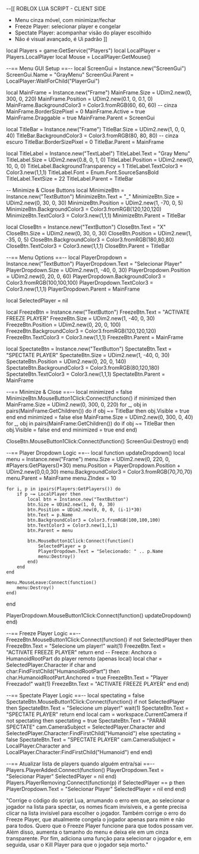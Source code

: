 --[[
  ROBLOX LUA SCRIPT - CLIENT SIDE
  - Menu cinza móvel, com minimizar/fechar
  - Freeze Player: selecionar player e congelar
  - Spectate Player: acompanhar visão do player escolhido
  - Não é visual avançado, é Ui padrão
]]

local Players = game:GetService("Players")
local LocalPlayer = Players.LocalPlayer
local Mouse = LocalPlayer:GetMouse()

--== Menu GUI Setup ==--
local ScreenGui = Instance.new("ScreenGui")
ScreenGui.Name = "GrayMenu"
ScreenGui.Parent = LocalPlayer:WaitForChild("PlayerGui")

local MainFrame = Instance.new("Frame")
MainFrame.Size = UDim2.new(0, 300, 0, 220)
MainFrame.Position = UDim2.new(0.1, 0, 0.1, 0)
MainFrame.BackgroundColor3 = Color3.fromRGB(60, 60, 60) -- cinza
MainFrame.BorderSizePixel = 0
MainFrame.Active = true
MainFrame.Draggable = true
MainFrame.Parent = ScreenGui

local TitleBar = Instance.new("Frame")
TitleBar.Size = UDim2.new(1, 0, 0, 40)
TitleBar.BackgroundColor3 = Color3.fromRGB(80, 80, 80) -- cinza escuro
TitleBar.BorderSizePixel = 0
TitleBar.Parent = MainFrame

local TitleLabel = Instance.new("TextLabel")
TitleLabel.Text = "Gray Menu"
TitleLabel.Size = UDim2.new(0.8, 0, 1, 0)
TitleLabel.Position = UDim2.new(0, 10, 0, 0)
TitleLabel.BackgroundTransparency = 1
TitleLabel.TextColor3 = Color3.new(1,1,1)
TitleLabel.Font = Enum.Font.SourceSansBold
TitleLabel.TextSize = 22
TitleLabel.Parent = TitleBar

-- Minimize & Close Buttons
local MinimizeBtn = Instance.new("TextButton")
MinimizeBtn.Text = "_"
MinimizeBtn.Size = UDim2.new(0, 30, 0, 30)
MinimizeBtn.Position = UDim2.new(1, -70, 0, 5)
MinimizeBtn.BackgroundColor3 = Color3.fromRGB(120,120,120)
MinimizeBtn.TextColor3 = Color3.new(1,1,1)
MinimizeBtn.Parent = TitleBar

local CloseBtn = Instance.new("TextButton")
CloseBtn.Text = "X"
CloseBtn.Size = UDim2.new(0, 30, 0, 30)
CloseBtn.Position = UDim2.new(1, -35, 0, 5)
CloseBtn.BackgroundColor3 = Color3.fromRGB(180,80,80)
CloseBtn.TextColor3 = Color3.new(1,1,1)
CloseBtn.Parent = TitleBar

--== Menu Options ==--
local PlayerDropdown = Instance.new("TextButton")
PlayerDropdown.Text = "Selecionar Player"
PlayerDropdown.Size = UDim2.new(1, -40, 0, 30)
PlayerDropdown.Position = UDim2.new(0, 20, 0, 60)
PlayerDropdown.BackgroundColor3 = Color3.fromRGB(100,100,100)
PlayerDropdown.TextColor3 = Color3.new(1,1,1)
PlayerDropdown.Parent = MainFrame

local SelectedPlayer = nil

local FreezeBtn = Instance.new("TextButton")
FreezeBtn.Text = "ACTIVATE FREEZE PLAYER"
FreezeBtn.Size = UDim2.new(1, -40, 0, 30)
FreezeBtn.Position = UDim2.new(0, 20, 0, 100)
FreezeBtn.BackgroundColor3 = Color3.fromRGB(120,120,120)
FreezeBtn.TextColor3 = Color3.new(1,1,1)
FreezeBtn.Parent = MainFrame

local SpectateBtn = Instance.new("TextButton")
SpectateBtn.Text = "SPECTATE PLAYER"
SpectateBtn.Size = UDim2.new(1, -40, 0, 30)
SpectateBtn.Position = UDim2.new(0, 20, 0, 140)
SpectateBtn.BackgroundColor3 = Color3.fromRGB(80,120,180)
SpectateBtn.TextColor3 = Color3.new(1,1,1)
SpectateBtn.Parent = MainFrame

--== Minimize & Close ==--
local minimized = false
MinimizeBtn.MouseButton1Click:Connect(function()
    if minimized then
        MainFrame.Size = UDim2.new(0, 300, 0, 220)
        for _, obj in pairs(MainFrame:GetChildren()) do
            if obj ~= TitleBar then obj.Visible = true end
        end
        minimized = false
    else
        MainFrame.Size = UDim2.new(0, 300, 0, 40)
        for _, obj in pairs(MainFrame:GetChildren()) do
            if obj ~= TitleBar then obj.Visible = false end
        end
        minimized = true
    end
end)

CloseBtn.MouseButton1Click:Connect(function()
    ScreenGui:Destroy()
end)

--== Player Dropdown Logic ==--
local function updateDropdown()
    local menu = Instance.new("Frame")
    menu.Size = UDim2.new(0, 220, 0, #Players:GetPlayers()*30)
    menu.Position = PlayerDropdown.Position + UDim2.new(0,0,0,30)
    menu.BackgroundColor3 = Color3.fromRGB(70,70,70)
    menu.Parent = MainFrame
    menu.ZIndex = 10

    for i, p in ipairs(Players:GetPlayers()) do
        if p ~= LocalPlayer then
            local btn = Instance.new("TextButton")
            btn.Size = UDim2.new(1, 0, 0, 30)
            btn.Position = UDim2.new(0, 0, 0, (i-1)*30)
            btn.Text = p.Name
            btn.BackgroundColor3 = Color3.fromRGB(100,100,100)
            btn.TextColor3 = Color3.new(1,1,1)
            btn.Parent = menu

            btn.MouseButton1Click:Connect(function()
                SelectedPlayer = p
                PlayerDropdown.Text = "Selecionado: " .. p.Name
                menu:Destroy()
            end)
        end
    end

    menu.MouseLeave:Connect(function()
        menu:Destroy()
    end)
end

PlayerDropdown.MouseButton1Click:Connect(function()
    updateDropdown()
end)

--== Freeze Player Logic ==--
FreezeBtn.MouseButton1Click:Connect(function()
    if not SelectedPlayer then
        FreezeBtn.Text = "Selecione um player!"
        wait(1)
        FreezeBtn.Text = "ACTIVATE FREEZE PLAYER"
        return
    end
    -- Freeze: Anchora o HumanoidRootPart do player remoto (apenas local)
    local char = SelectedPlayer.Character
    if char and char:FindFirstChild("HumanoidRootPart") then
        char.HumanoidRootPart.Anchored = true
        FreezeBtn.Text = "Player Freezado!"
        wait(1)
        FreezeBtn.Text = "ACTIVATE FREEZE PLAYER"
    end
end)

--== Spectate Player Logic ==--
local spectating = false
SpectateBtn.MouseButton1Click:Connect(function()
    if not SelectedPlayer then
        SpectateBtn.Text = "Selecione um player!"
        wait(1)
        SpectateBtn.Text = "SPECTATE PLAYER"
        return
    end
    local cam = workspace.CurrentCamera
    if not spectating then
        spectating = true
        SpectateBtn.Text = "PARAR SPECTATE"
        cam.CameraSubject = SelectedPlayer.Character and SelectedPlayer.Character:FindFirstChild("Humanoid")
    else
        spectating = false
        SpectateBtn.Text = "SPECTATE PLAYER"
        cam.CameraSubject = LocalPlayer.Character and LocalPlayer.Character:FindFirstChild("Humanoid")
    end
end)

--== Atualizar lista de players quando alguém entra/sai ==--
Players.PlayerAdded:Connect(function()
    PlayerDropdown.Text = "Selecionar Player"
    SelectedPlayer = nil
end)
Players.PlayerRemoving:Connect(function(p)
    if SelectedPlayer == p then
        PlayerDropdown.Text = "Selecionar Player"
        SelectedPlayer = nil
    end
end)


"Corrige o código do script Lua, arrumando o erro em que, ao selecionar o jogador na lista para spectar, os nomes ficam invisíveis, e a gente precisa clicar na lista invisível para escolher o jogador. Também corrige o erro do Freeze Player, que atualmente congela o jogador apenas para mim e não para todos. Quero que o Freeze Player funcione para que todos possam ver. Além disso, aumenta o tamanho do menu e deixa ele em um cinza transparente. Por fim, adiciona uma função para selecionar o jogador e, em seguida, usar o Kill Player para que o jogador seja morto."
